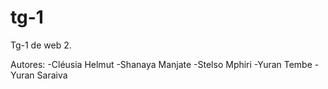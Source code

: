 # tg-1
Tg-1 de web 2.

Autores:
-Cléusia Helmut
-Shanaya Manjate
-Stelso Mphiri
-Yuran Tembe
-Yuran Saraiva 
